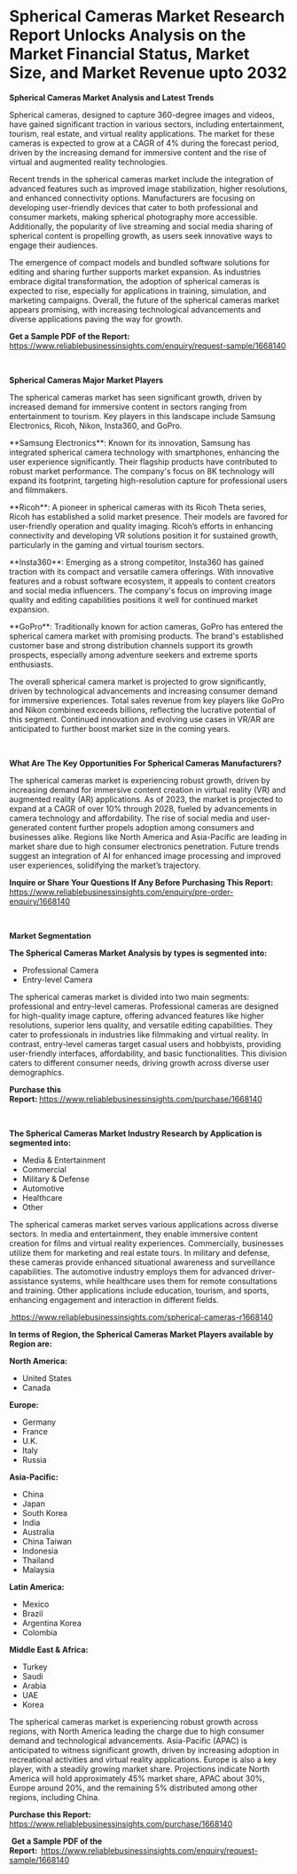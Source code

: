 <p><h1>Spherical Cameras Market Research Report Unlocks Analysis on the Market Financial Status, Market Size, and Market Revenue upto 2032</h1></p><p><strong>Spherical Cameras Market Analysis and Latest Trends</strong></p>
<p><p>Spherical cameras, designed to capture 360-degree images and videos, have gained significant traction in various sectors, including entertainment, tourism, real estate, and virtual reality applications. The market for these cameras is expected to grow at a CAGR of 4% during the forecast period, driven by the increasing demand for immersive content and the rise of virtual and augmented reality technologies.</p><p>Recent trends in the spherical cameras market include the integration of advanced features such as improved image stabilization, higher resolutions, and enhanced connectivity options. Manufacturers are focusing on developing user-friendly devices that cater to both professional and consumer markets, making spherical photography more accessible. Additionally, the popularity of live streaming and social media sharing of spherical content is propelling growth, as users seek innovative ways to engage their audiences.</p><p>The emergence of compact models and bundled software solutions for editing and sharing further supports market expansion. As industries embrace digital transformation, the adoption of spherical cameras is expected to rise, especially for applications in training, simulation, and marketing campaigns. Overall, the future of the spherical cameras market appears promising, with increasing technological advancements and diverse applications paving the way for growth.</p></p>
<p><strong>Get a Sample PDF of the Report:&nbsp;</strong> <a href="https://www.reliablebusinessinsights.com/enquiry/request-sample/1668140?utm_campaign=3460&utm_medium=2&utm_source=Github&utm_content=ia&utm_term=17042025&utm_id=spherical-cameras">https://www.reliablebusinessinsights.com/enquiry/request-sample/1668140</a></p>
<p>&nbsp;</p>
<p><strong>Spherical Cameras Major Market Players</strong></p>
<p><p>The spherical cameras market has seen significant growth, driven by increased demand for immersive content in sectors ranging from entertainment to tourism. Key players in this landscape include Samsung Electronics, Ricoh, Nikon, Insta360, and GoPro.</p><p>**Samsung Electronics**: Known for its innovation, Samsung has integrated spherical camera technology with smartphones, enhancing the user experience significantly. Their flagship products have contributed to robust market performance. The company's focus on 8K technology will expand its footprint, targeting high-resolution capture for professional users and filmmakers.</p><p>**Ricoh**: A pioneer in spherical cameras with its Ricoh Theta series, Ricoh has established a solid market presence. Their models are favored for user-friendly operation and quality imaging. Ricoh’s efforts in enhancing connectivity and developing VR solutions position it for sustained growth, particularly in the gaming and virtual tourism sectors.</p><p>**Insta360**: Emerging as a strong competitor, Insta360 has gained traction with its compact and versatile camera offerings. With innovative features and a robust software ecosystem, it appeals to content creators and social media influencers. The company's focus on improving image quality and editing capabilities positions it well for continued market expansion.</p><p>**GoPro**: Traditionally known for action cameras, GoPro has entered the spherical camera market with promising products. The brand's established customer base and strong distribution channels support its growth prospects, especially among adventure seekers and extreme sports enthusiasts.</p><p>The overall spherical camera market is projected to grow significantly, driven by technological advancements and increasing consumer demand for immersive experiences. Total sales revenue from key players like GoPro and Nikon combined exceeds billions, reflecting the lucrative potential of this segment. Continued innovation and evolving use cases in VR/AR are anticipated to further boost market size in the coming years.</p></p>
<p>&nbsp;</p>
<p><strong>What Are The Key Opportunities For Spherical Cameras Manufacturers?</strong></p>
<p><p>The spherical cameras market is experiencing robust growth, driven by increasing demand for immersive content creation in virtual reality (VR) and augmented reality (AR) applications. As of 2023, the market is projected to expand at a CAGR of over 10% through 2028, fueled by advancements in camera technology and affordability. The rise of social media and user-generated content further propels adoption among consumers and businesses alike. Regions like North America and Asia-Pacific are leading in market share due to high consumer electronics penetration. Future trends suggest an integration of AI for enhanced image processing and improved user experiences, solidifying the market’s trajectory.</p></p>
<p><strong>Inquire or Share Your Questions If Any Before Purchasing This Report:</strong> <a href="https://www.reliablebusinessinsights.com/enquiry/pre-order-enquiry/1668140?utm_campaign=3460&utm_medium=2&utm_source=Github&utm_content=ia&utm_term=17042025&utm_id=spherical-cameras">https://www.reliablebusinessinsights.com/enquiry/pre-order-enquiry/1668140</a></p>
<p>&nbsp;</p>
<p><strong>Market Segmentation</strong></p>
<p><strong>The Spherical Cameras Market Analysis by types is segmented into:</strong></p>
<p><ul><li>Professional Camera</li><li>Entry-level Camera</li></ul></p>
<p><p>The spherical cameras market is divided into two main segments: professional and entry-level cameras. Professional cameras are designed for high-quality image capture, offering advanced features like higher resolutions, superior lens quality, and versatile editing capabilities. They cater to professionals in industries like filmmaking and virtual reality. In contrast, entry-level cameras target casual users and hobbyists, providing user-friendly interfaces, affordability, and basic functionalities. This division caters to different consumer needs, driving growth across diverse user demographics.</p></p>
<p><strong>Purchase this Report:&nbsp;</strong><a href="https://www.reliablebusinessinsights.com/purchase/1668140?utm_campaign=3460&utm_medium=2&utm_source=Github&utm_content=ia&utm_term=17042025&utm_id=spherical-cameras">https://www.reliablebusinessinsights.com/purchase/1668140</a></p>
<p>&nbsp;</p>
<p><strong>The Spherical Cameras Market Industry Research by Application is segmented into:</strong></p>
<p><ul><li>Media & Entertainment</li><li>Commercial</li><li>Military & Defense</li><li>Automotive</li><li>Healthcare</li><li>Other</li></ul></p>
<p><p>The spherical cameras market serves various applications across diverse sectors. In media and entertainment, they enable immersive content creation for films and virtual reality experiences. Commercially, businesses utilize them for marketing and real estate tours. In military and defense, these cameras provide enhanced situational awareness and surveillance capabilities. The automotive industry employs them for advanced driver-assistance systems, while healthcare uses them for remote consultations and training. Other applications include education, tourism, and sports, enhancing engagement and interaction in different fields.</p></p>
<p><a href="https://www.reliablebusinessinsights.com/spherical-cameras-r1668140?utm_campaign=3460&utm_medium=2&utm_source=Github&utm_content=ia&utm_term=17042025&utm_id=spherical-cameras">&nbsp;https://www.reliablebusinessinsights.com/spherical-cameras-r1668140</a></p>
<p><strong>In terms of Region, the Spherical Cameras Market Players available by Region are:</strong></p>
<p>
    <p> <strong> North America: </strong>
        <ul>
            <li>United States</li>
            <li>Canada</li>
        </ul>
        </p> 
    <p> <strong> Europe: </strong>
        <ul>
            <li>Germany</li>
            <li>France</li>
            <li>U.K.</li>
            <li>Italy</li>
            <li>Russia</li>
        </ul>
        </p> 
    <p> <strong> Asia-Pacific: </strong>
        <ul>
            <li>China</li>
            <li>Japan</li>
            <li>South Korea</li>
            <li>India</li>
            <li>Australia</li>
            <li>China Taiwan</li>
            <li>Indonesia</li>
            <li>Thailand</li>
            <li>Malaysia</li>
        </ul>
        </p> 
    <p> <strong> Latin America: </strong>
        <ul>
            <li>Mexico</li>
            <li>Brazil</li>
            <li>Argentina Korea</li>
            <li>Colombia</li>
        </ul>
        </p> 
    <p> <strong> Middle East & Africa: </strong>
        <ul>
            <li>Turkey</li>
            <li>Saudi</li>
            <li>Arabia</li>
            <li>UAE</li>
            <li>Korea</li>
        </ul>
    </p>
    </p>
<p><p>The spherical cameras market is experiencing robust growth across regions, with North America leading the charge due to high consumer demand and technological advancements. Asia-Pacific (APAC) is anticipated to witness significant growth, driven by increasing adoption in recreational activities and virtual reality applications. Europe is also a key player, with a steadily growing market share. Projections indicate North America will hold approximately 45% market share, APAC about 30%, Europe around 20%, and the remaining 5% distributed among other regions, including China.</p></p>
<p><strong>Purchase this Report: </strong><a href="https://www.reliablebusinessinsights.com/purchase/1668140?utm_campaign=3460&utm_medium=2&utm_source=Github&utm_content=ia&utm_term=17042025&utm_id=spherical-cameras">https://www.reliablebusinessinsights.com/purchase/1668140</a></p>
<p>&nbsp;<strong>Get a Sample PDF of the Report:&nbsp;&nbsp;</strong><a href="https://www.reliablebusinessinsights.com/enquiry/request-sample/1668140?utm_campaign=3460&utm_medium=2&utm_source=Github&utm_content=ia&utm_term=17042025&utm_id=spherical-cameras">https://www.reliablebusinessinsights.com/enquiry/request-sample/1668140</a></p>
<p><strong></strong></p>
<p><p></p><p></p><p></p></p>